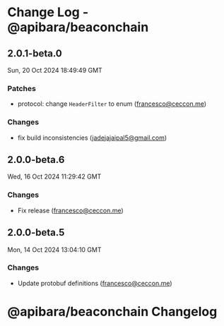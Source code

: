 # Change Log - @apibara/beaconchain

<!-- This log was last generated on Sun, 20 Oct 2024 18:49:49 GMT and should not be manually modified. -->

<!-- Start content -->

## 2.0.1-beta.0

Sun, 20 Oct 2024 18:49:49 GMT

### Patches

- protocol: change `HeaderFilter` to enum (francesco@ceccon.me)

### Changes

- fix build inconsistencies (jadejajaipal5@gmail.com)

## 2.0.0-beta.6

Wed, 16 Oct 2024 11:29:42 GMT

### Changes

- Fix release (francesco@ceccon.me)

## 2.0.0-beta.5

Mon, 14 Oct 2024 13:04:10 GMT

### Changes

- Update protobuf definitions (francesco@ceccon.me)

# @apibara/beaconchain Changelog
